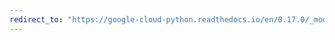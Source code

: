 ```yaml
---
redirect_to: "https://google-cloud-python.readthedocs.io/en/0.17.0/_modules/gcloud/storage/blob.html"
---
```

